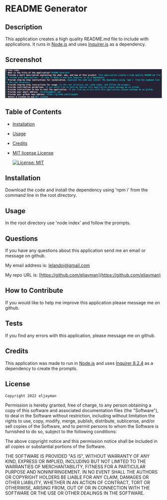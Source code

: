 # README Generator

## Description

This application creates a high quality README.md file to include with applications. It runs in [Node.js](https://nodejs.org/) and uses [Inquirer.js](https://www.npmjs.com/package/inquirer) as a dependency.

## Screenshot

![Screenshot of application](./app.png)

## Table of Contents

- [Installation](#installation)
- [Usage](#usage)
- [Credits](#credits)
- [MIT license License](#license)

  [![License: MIT](https://img.shields.io/badge/License-MIT-yellow.svg)](https://opensource.org/licenses/MIT)

## Installation

Download the code and install the dependency using 'npm i' from the command line in the root directory.

## Usage

In the root directory use 'node index' and follow the prompts.

## Questions

If you have any questions about this application send me an email or message on github.

My email address is: [lelandoj@gmail.com](mailto:lelandoj@gmail.com)

My repo URL is: [https://github.com/eljayman](https://github.com/eljayman)

## How to Contribute

If you would like to help me improve this application please message me on github.

## Tests

If you find any errors with this application, please message me on github.

## Credits

This application was made to run in [Node.js](https://nodejs.org/) and uses [Inquirer 8.2.4](https://github.com/SBoudrias/Inquirer.js#readme) as a dependency to create the prompts.

## License

    Copyright 2022 eljayman

Permission is hereby granted, free of charge, to any person obtaining a copy of this software and associated documentation files (the "Software"), to deal in the Software without restriction, including without limitation the rights to use, copy, modify, merge, publish, distribute, sublicense, and/or sell copies of the Software, and to permit persons to whom the Software is furnished to do so, subject to the following conditions:

The above copyright notice and this permission notice shall be included in all copies or substantial portions of the Software.

THE SOFTWARE IS PROVIDED "AS IS", WITHOUT WARRANTY OF ANY KIND, EXPRESS OR IMPLIED, INCLUDING BUT NOT LIMITED TO THE WARRANTIES OF MERCHANTABILITY, FITNESS FOR A PARTICULAR PURPOSE AND NONINFRINGEMENT. IN NO EVENT SHALL THE AUTHORS OR COPYRIGHT HOLDERS BE LIABLE FOR ANY CLAIM, DAMAGES OR OTHER LIABILITY, WHETHER IN AN ACTION OF CONTRACT, TORT OR OTHERWISE, ARISING FROM, OUT OF OR IN CONNECTION WITH THE SOFTWARE OR THE USE OR OTHER DEALINGS IN THE SOFTWARE.
